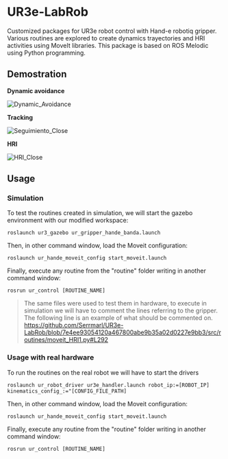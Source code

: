 # UR3e-LabRob
Customized packages for UR3e robot control with Hand-e robotiq gripper. Various routines are explored to create dynamics trayectories and HRI activities using MoveIt libraries. This package is based on ROS Melodic using Python programming.

## Demostration
**Dynamic avoidance**

![Dynamic_Avoidance](https://github.com/Serrmarl/UR3e-LabRob/assets/119684013/93efac24-2515-4a94-b3fb-3b956452de7a)

**Tracking**

![Seguimiento_Close](https://github.com/Serrmarl/UR3e-LabRob/assets/119684013/5564088d-62c3-4967-8498-09c28aa24a2c)

**HRI**

![HRI_Close](https://github.com/Serrmarl/UR3e-LabRob/assets/119684013/70cee71d-3f27-4221-9ef2-ffde3e65f9d3)
## Usage
### Simulation
To test the routines created in simulation, we will start the gazebo environment with our modified workspace:
```
roslaunch ur3_gazebo ur_gripper_hande_banda.launch
```
Then, in other command window, load the Moveit configuration:
```
roslaunch ur_hande_moveit_config start_moveit.launch
```
Finally, execute any routine from the "routine" folder writing in another command window:
```
rosrun ur_control [ROUTINE_NAME]
```
>The same files were used to test them in hardware, to execute in simulation we will have to comment the lines referring to the gripper.
>The following line is an example of what should be commented on.
https://github.com/Serrmarl/UR3e-LabRob/blob/7e4ee93054120a467800abe9b35a02d0227e9bb3/src/routines/moveit_HRI1.py#L292
### Usage with real hardware
To run the routines on the real robot we will have to start the drivers
```
roslaunch ur_robot_driver ur3e_handler.launch robot_ip:=[ROBOT_IP] kinematics_config_:="[CONFIG_FILE_PATH]
```
Then, in other command window, load the Moveit configuration:
```
roslaunch ur_hande_moveit_config start_moveit.launch
```
Finally, execute any routine from the "routine" folder writing in another command window:
```
rosrun ur_control [ROUTINE_NAME]
```

